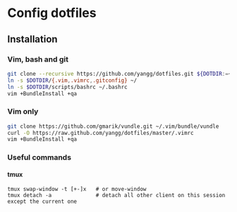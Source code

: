 # Config dotfiles

## Installation

### Vim, bash and git
```bash
git clone --recursive https://github.com/yangg/dotfiles.git ${DOTDIR:=~/.dotfiles}
ln -s $DOTDIR/{.vim,.vimrc,.gitconfig} ~/
ln -s $DOTDIR/scripts/bashrc ~/.bashrc
vim +BundleInstall +qa
```

### Vim only
```bash
git clone https://github.com/gmarik/vundle.git ~/.vim/bundle/vundle
curl -O https://raw.github.com/yangg/dotfiles/master/.vimrc
vim +BundleInstall +qa
```

### Useful commands
#### tmux
```
tmux swap-window -t [+-]x   # or move-window
tmux detach -a              # detach all other client on this session except the current one
```
